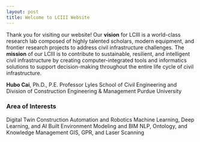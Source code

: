 ```yaml
---
layout: post
title: Welcome to LCIII Website
---
```


Thank you for visiting our website! Our **vision** for LCIII is a world-class research lab composed of highly talented scholars, modern equipment, and frontier research projects to address civil infrastructure challenges. The **mission** of our LCIII is to contribute to sustainable, resilient, and intelligent civil infrastructure by creating computer-integrated tools and informatics solutions to support decision-making throughout the entire life cycle of civil infrastructure.

**Hubo Cai**, Ph.D., P.E.
Professor
Lyles School of Civil Engineering and Division of Construction Engineering & Management
Purdue University


### Area of Interests

Digital Twin
Construction Automation and Robotics
Machine Learning, Deep Learning, and AI
Built Environment Modeling and BIM
NLP, Ontology, and Knowledge Management
GIS, GPR, and Laser Scanning

